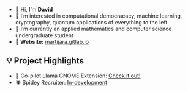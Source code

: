 - 👋 Hi, I’m **David**
- 👀 I’m interested in computational democracacy, machine learning, cryptography, quantum applications of everything to the left
- 🌱 I’m currently an applied mathematics and computer science undergraduate student
- **🔗 Website:** [martijara.gitlab.io](https://martijara.pages.dev)

**💡 Project Highlights**
---
- 🦙 Co-pilot Llama GNOME Extension: [Check it out!](https://martijara.gitlab.io/Penguin-AI-Chatbot-for-GNOME/)
- 🕷️ Spidey Recruiter: [In-development](#)